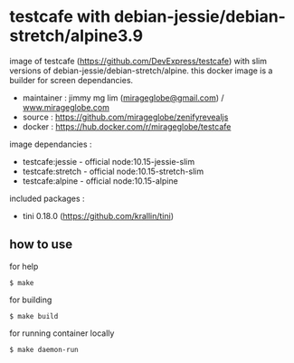 # testcafe with debian-jessie/debian-stretch/alpine3.9

image of testcafe (https://github.com/DevExpress/testcafe) with slim versions of debian-jessie/debian-stretch/alpine. this docker image is a builder for screen dependancies.

- maintainer : jimmy mg lim (mirageglobe@gmail.com) / www.mirageglobe.com
- source : https://github.com/mirageglobe/zenifyrevealjs
- docker : https://hub.docker.com/r/mirageglobe/testcafe

image dependancies :

- testcafe:jessie - official node:10.15-jessie-slim
- testcafe:stretch - official node:10.15-stretch-slim
- testcafe:alpine - official node:10.15-alpine

included packages :

- tini 0.18.0 (https://github.com/krallin/tini)

## how to use

for help

```
$ make
```

for building

```
$ make build
```

for running container locally

```
$ make daemon-run
```
